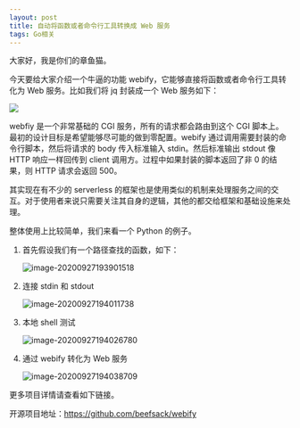 ```yaml
---
layout: post
title: 自动将函数或者命令行工具转换成 Web 服务
tags: Go相关
---
```


大家好，我是你们的章鱼猫。

今天要给大家介绍一个牛逼的功能 webify，它能够直接将函数或者命令行工具转化为 Web 服务。比如我们将 jq 封装成一个 Web 服务如下：

![](/Users/zhupeng/Downloads/webnify.gif)

webfiy 是一个非常基础的 CGI 服务，所有的请求都会路由到这个 CGI 脚本上。最初的设计目标是希望能够尽可能的做到零配置。webify 通过调用需要封装的命令行脚本，然后将请求的 body 传入标准输入 stdin。然后标准输出 stdout 像 HTTP 响应一样回传到 client 调用方。过程中如果封装的脚本返回了非 0 的结果，则 HTTP 请求会返回 500。

其实现在有不少的 serverless 的框架也是使用类似的机制来处理服务之间的交互。对于使用者来说只需要关注其自身的逻辑，其他的都交给框架和基础设施来处理。

整体使用上比较简单，我们来看一个 Python 的例子。

1. 首先假设我们有一个路径查找的函数，如下：

   ![image-20200927193901518](https://raw.githubusercontent.com/ZhuPeng/pic/master/mac_github_images/compress_image-20200927193901518.png)

2. 连接 stdin 和 stdout

   ![image-20200927194011738](https://raw.githubusercontent.com/ZhuPeng/pic/master/mac_github_images/compress_image-20200927194011738.png)

3. 本地 shell 测试

   ![image-20200927194026780](https://raw.githubusercontent.com/ZhuPeng/pic/master/mac_github_images/compress_image-20200927194026780.png)

4. 通过 webify 转化为 Web 服务

   ![image-20200927194038709](https://raw.githubusercontent.com/ZhuPeng/pic/master/mac_github_images/compress_image-20200927194038709.png)

更多项目详情请查看如下链接。

开源项目地址：https://github.com/beefsack/webify